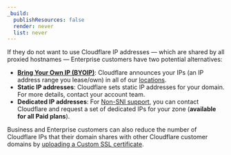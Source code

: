 ```yaml
---
_build:
  publishResources: false
  render: never
  list: never
---
```


If they do not want to use Cloudflare IP addresses — which are shared by all proxied hostnames — Enterprise customers have two potential alternatives:

- [**Bring Your Own IP (BYOIP)**](/byoip/): Cloudflare announces your IPs (an IP address range you lease/own) in all of our [locations](https://www.cloudflare.com/network/).
- **Static IP addresses**: Cloudflare sets static IP addresses for your domain. For more details, contact your account team.
- **Dedicated IP addresses**: For [Non-SNI support](/ssl/reference/browser-compatibility/#non-sni-support), you can contact Cloudflare and request a set of dedicated IPs for your zone (**available for all Paid plans**).

Business and Enterprise customers can also reduce the number of Cloudflare IPs that their domain shares with other Cloudflare customer domains by [uploading a Custom SSL certificate](/ssl/edge-certificates/custom-certificates/).
